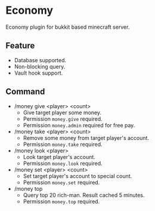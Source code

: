 # Economy
Economy plugin for bukkit based minecraft server.

## Feature
* Database supported.
* Non-blocking query.
* Vault hook support.

## Command
* /money give \<player> \<count>
    * Give target player some money.
    * Permission `money.give` required.
    * Permission `money.admin` required for free pay.
* /money take \<player> \<count>
    * Remove some money from target player's account.
    * Permission `money.take` required.
* /money look \<player>
    * Look target player's account.
    * Permission `money.look` required.
* /money set \<player> \<count>
    * Set target player's account to special count.
    * Permission `money.set` required.
* /money top
    * Query top 20 rich-man. Result cached 5 minutes.
    * Permission `money.top` required.